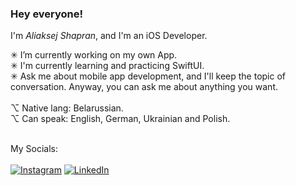### <b>Hey everyone!</b><br>
I'm <i>Aliaksej Shapran</i>, and I'm an iOS Developer.<br>

✳︎ I’m currently working on my own App.<br>
✳︎ I'm currently learning and practicing SwiftUI.<br>
✳︎ Ask me about mobile app development, and I'll keep the topic of conversation. Anyway, you can ask me about anything you want.<br>
<br>
⌥ Native lang: Belarussian. <br>
⌥ Can speak: English, German, Ukrainian and Polish. <br>
<br>

My Socials:<br> 
<br>
[![Instagram](https://img.shields.io/badge/Instagram-%23E4405F.svg?logo=Instagram&logoColor=white)](https://instagram.com/lepranby) [![LinkedIn](https://img.shields.io/badge/LinkedIn-%230077B5.svg?logo=linkedin&logoColor=white)](https://linkedin.com/in/lepranby) <br>
